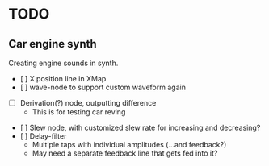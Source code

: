 # TODO
## Car engine synth
Creating engine sounds in synth.

- [ ] X position line in XMap
- [ ] wave-node to support custom waveform again
- [ ] Derivation(?) node, outputting difference
	- This is for testing car reving
- [ ] Slew node, with customized slew rate for increasing and decreasing?
- [ ] Delay-filter
	- Multiple taps with individual amplitudes (...and feedback?)
	- May need a separate feedback line that gets fed into it?
